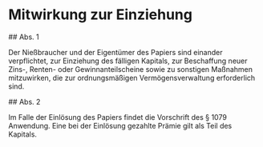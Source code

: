 # Mitwirkung zur Einziehung



\#\# Abs. 1

 Der Nießbraucher und der Eigentümer des Papiers sind einander verpflichtet, zur Einziehung des fälligen Kapitals, zur Beschaffung neuer Zins\-, Renten\- oder Gewinnanteilscheine sowie zu sonstigen Maßnahmen mitzuwirken, die zur ordnungsmäßigen Vermögensverwaltung erforderlich sind.

\#\# Abs. 2

 Im Falle der Einlösung des Papiers findet die Vorschrift des § 1079 Anwendung. Eine bei der Einlösung gezahlte Prämie gilt als Teil des Kapitals. 

